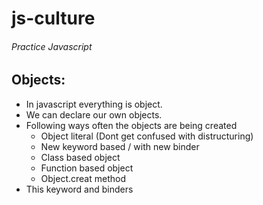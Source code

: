 # js-culture

###### Practice Javascript

## Objects:

- In javascript everything is object.
- We can declare our own objects.
- Following ways often the objects are being created
  - Object literal (Dont get confused with distructuring)
  - New keyword based / with new binder
  - Class based object
  - Function based object
  - Object.creat method
- This keyword and binders
